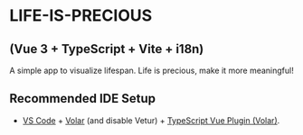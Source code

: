 # LIFE-IS-PRECIOUS

## (Vue 3 + TypeScript + Vite + i18n)

A simple app to visualize lifespan. Life is precious, make it more meaningful!

## Recommended IDE Setup

- [VS Code](https://code.visualstudio.com/) +
  [Volar](https://marketplace.visualstudio.com/items?itemName=Vue.volar) (and
  disable Vetur) +
  [TypeScript Vue Plugin (Volar)](https://marketplace.visualstudio.com/items?itemName=Vue.vscode-typescript-vue-plugin).